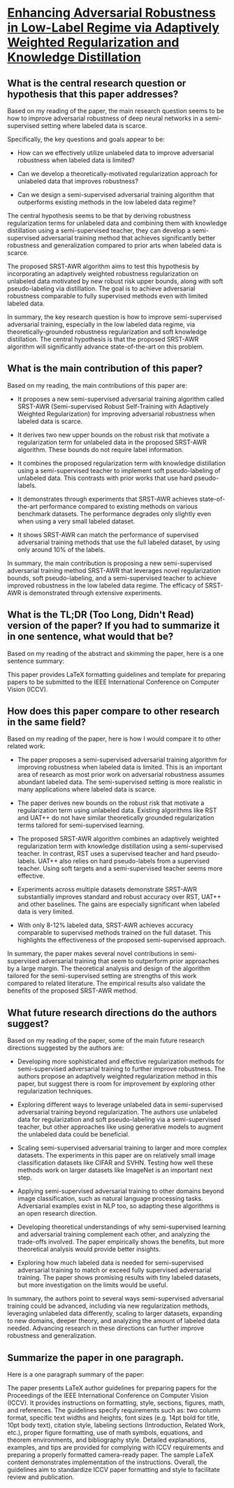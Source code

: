 # [Enhancing Adversarial Robustness in Low-Label Regime via Adaptively   Weighted Regularization and Knowledge Distillation](https://arxiv.org/abs/2308.04061)

## What is the central research question or hypothesis that this paper addresses?

 Based on my reading of the paper, the main research question seems to be how to improve adversarial robustness of deep neural networks in a semi-supervised setting where labeled data is scarce. 

Specifically, the key questions and goals appear to be:

- How can we effectively utilize unlabeled data to improve adversarial robustness when labeled data is limited?

- Can we develop a theoretically-motivated regularization approach for unlabeled data that improves robustness?

- Can we design a semi-supervised adversarial training algorithm that outperforms existing methods in the low labeled data regime?

The central hypothesis seems to be that by deriving robustness regularization terms for unlabeled data and combining them with knowledge distillation using a semi-supervised teacher, they can develop a semi-supervised adversarial training method that achieves significantly better robustness and generalization compared to prior arts when labeled data is scarce. 

The proposed SRST-AWR algorithm aims to test this hypothesis by incorporating an adaptively weighted robustness regularization on unlabeled data motivated by new robust risk upper bounds, along with soft pseudo-labeling via distillation. The goal is to achieve adversarial robustness comparable to fully supervised methods even with limited labeled data.

In summary, the key research question is how to improve semi-supervised adversarial training, especially in the low labeled data regime, via theoretically-grounded robustness regularization and soft knowledge distillation. The central hypothesis is that the proposed SRST-AWR algorithm will significantly advance state-of-the-art on this problem.


## What is the main contribution of this paper?

 Based on my reading, the main contributions of this paper are:

- It proposes a new semi-supervised adversarial training algorithm called SRST-AWR (Semi-supervised Robust Self-Training with Adaptively Weighted Regularization) for improving adversarial robustness when labeled data is scarce. 

- It derives two new upper bounds on the robust risk that motivate a regularization term for unlabeled data in the proposed SRST-AWR algorithm. These bounds do not require label information.

- It combines the proposed regularization term with knowledge distillation using a semi-supervised teacher to implement soft pseudo-labeling of unlabeled data. This contrasts with prior works that use hard pseudo-labels.

- It demonstrates through experiments that SRST-AWR achieves state-of-the-art performance compared to existing methods on various benchmark datasets. The performance degrades only slightly even when using a very small labeled dataset.

- It shows SRST-AWR can match the performance of supervised adversarial training methods that use the full labeled dataset, by using only around 10% of the labels.

In summary, the main contribution is proposing a new semi-supervised adversarial training method SRST-AWR that leverages novel regularization bounds, soft pseudo-labeling, and a semi-supervised teacher to achieve improved robustness in the low labeled data regime. The efficacy of SRST-AWR is demonstrated through extensive experiments.


## What is the TL;DR (Too Long, Didn't Read) version of the paper? If you had to summarize it in one sentence, what would that be?

 Based on my reading of the abstract and skimming the paper, here is a one sentence summary:

This paper provides LaTeX formatting guidelines and template for preparing papers to be submitted to the IEEE International Conference on Computer Vision (ICCV).


## How does this paper compare to other research in the same field?

 Based on my reading of the paper, here is how I would compare it to other related work:

- The paper proposes a semi-supervised adversarial training algorithm for improving robustness when labeled data is limited. This is an important area of research as most prior work on adversarial robustness assumes abundant labeled data. The semi-supervised setting is more realistic in many applications where labeled data is scarce.

- The paper derives new bounds on the robust risk that motivate a regularization term using unlabeled data. Existing algorithms like RST and UAT++ do not have similar theoretically grounded regularization terms tailored for semi-supervised learning. 

- The proposed SRST-AWR algorithm combines an adaptively weighted regularization term with knowledge distillation using a semi-supervised teacher. In contrast, RST uses a supervised teacher and hard pseudo-labels. UAT++ also relies on hard pseudo-labels from a supervised teacher. Using soft targets and a semi-supervised teacher seems more effective.

- Experiments across multiple datasets demonstrate SRST-AWR substantially improves standard and robust accuracy over RST, UAT++ and other baselines. The gains are especially significant when labeled data is very limited.

- With only 8-12% labeled data, SRST-AWR achieves accuracy comparable to supervised methods trained on the full dataset. This highlights the effectiveness of the proposed semi-supervised approach.

In summary, the paper makes several novel contributions in semi-supervised adversarial training that seem to outperform prior approaches by a large margin. The theoretical analysis and design of the algorithm tailored for the semi-supervised setting are strengths of this work compared to related literature. The empirical results also validate the benefits of the proposed SRST-AWR method.


## What future research directions do the authors suggest?

 Based on my reading of the paper, some of the main future research directions suggested by the authors are:

- Developing more sophisticated and effective regularization methods for semi-supervised adversarial training to further improve robustness. The authors propose an adaptively weighted regularization method in this paper, but suggest there is room for improvement by exploring other regularization techniques.

- Exploring different ways to leverage unlabeled data in semi-supervised adversarial training beyond regularization. The authors use unlabeled data for regularization and soft pseudo-labeling via a semi-supervised teacher, but other approaches like using generative models to augment the unlabeled data could be beneficial.

- Scaling semi-supervised adversarial training to larger and more complex datasets. The experiments in this paper are on relatively small image classification datasets like CIFAR and SVHN. Testing how well these methods work on larger datasets like ImageNet is an important next step.

- Applying semi-supervised adversarial training to other domains beyond image classification, such as natural language processing tasks. Adversarial examples exist in NLP too, so adapting these algorithms is an open research direction.

- Developing theoretical understandings of why semi-supervised learning and adversarial training complement each other, and analyzing the trade-offs involved. The paper empirically shows the benefits, but more theoretical analysis would provide better insights.

- Exploring how much labeled data is needed for semi-supervised adversarial training to match or exceed fully supervised adversarial training. The paper shows promising results with tiny labeled datasets, but more investigation on the limits would be useful.

In summary, the authors point to several ways semi-supervised adversarial training could be advanced, including via new regularization methods, leveraging unlabeled data differently, scaling to larger datasets, expanding to new domains, deeper theory, and analyzing the amount of labeled data needed. Advancing research in these directions can further improve robustness and generalization.


## Summarize the paper in one paragraph.

 Here is a one paragraph summary of the paper:

The paper presents LaTeX author guidelines for preparing papers for the Proceedings of the IEEE International Conference on Computer Vision (ICCV). It provides instructions on formatting, style, sections, figures, math, and references. The guidelines specify requirements such as: two column format, specific text widths and heights, font sizes (e.g. 14pt bold for title, 10pt body text), citation style, labeling sections (Introduction, Related Work, etc.), proper figure formatting, use of math symbols, equations, and theorem environments, and bibliography style. Detailed explanations, examples, and tips are provided for complying with ICCV requirements and preparing a properly formatted camera-ready paper. The sample LaTeX content demonstrates implementation of the instructions. Overall, the guidelines aim to standardize ICCV paper formatting and style to facilitate review and publication.

